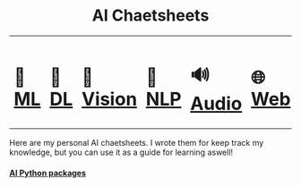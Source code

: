 <h1 align="center">AI Chaetsheets</h1>

<table align="center">
  <tr>
    <td><h1>🐣 <a href="/ML.md">ML</a></h1></td> 
    <td><h1>🦅 <a href="https://github.com/javiabellan/deep-learning">DL</a></h1></td> 
    <td><h1>👀 <a href="/CV.md">Vision</a></h1></td>
    <td><h1>📜 <a href="/NLP.md">NLP</a></h1></td>
    <td><h1>🔊 <a href="/AUDIO.md">Audio</a></h1></td>
    <td><h1>🌐 <a href="/WEB.md">Web</a></h1></td>
  </tr>
</table>

Here are my personal AI chaetsheets. I wrote them for keep track my knowledge, but you can use it as a guide for learning aswell!

#### [AI Python packages](https://skymind.ai/wiki/python-ai)
